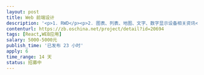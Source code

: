 ```yaml
---                
layout: post       
title: Web 前端设计           
description: '<p>1. RWD</p><p>2. 图表、列表、地图、文字、数字显示设备相关资讯</p><p>3. Ant Design 开发</p><p>4. 约3个页面</p><p>5. 针对网页的排版功能细节之后透过微信或QQ讨论</p><p><br></p><p>开发过程以模拟数据库来测试开发，开发完成后须提供 api 文档。</p><p><br></p><p>有ant design 的项目案例</p><p>简历 (github或blog 地址)</p>'     
contenturl: https://zb.oschina.net/project/detail?id=20694      
tags: [React,WEB应用]            
salary: 5000-5000元          
publish_time: '已发布 23 小时'         
apply: 6                   
time_range: 14 天              
status: 招募中                  
---                 
```

